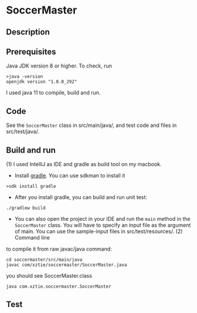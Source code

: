 # SoccerMaster
## Description

## Prerequisites
Java JDK version 8 or higher. To check, run
```
>java -version
openjdk version "1.8.0_292"
```
I used java 11 to compile, build and run.

## Code
See the `SoccerMaster` class in src/main/java/, and test code and files in src/test/java/.

## Build and run
(1) I used IntelliJ as IDE and gradle as build tool on my macbook. 
* Install [gradle](https://gradle.org/install/). You can use sdkman to install it
```
>sdk install gradle
```
* After you install gradle, you can build and run unit test:
```
./gradlew build
``` 
* You can also open the project in your IDE and run the `main` method in the `SoccerMaster` class.
You will have to specify an input file as the argument of main. You can use the sample-input files in
src/test/resources/.
(2) Command line 

to compile it from raw javac/java command:
```
cd soccermaster/src/main/java
javac com/xztie/soccermaster/SoccerMaster.java
```
you should see SoccerMaster.class
```
java com.xztie.soccermaster.SoccerMaster 

```
## Test